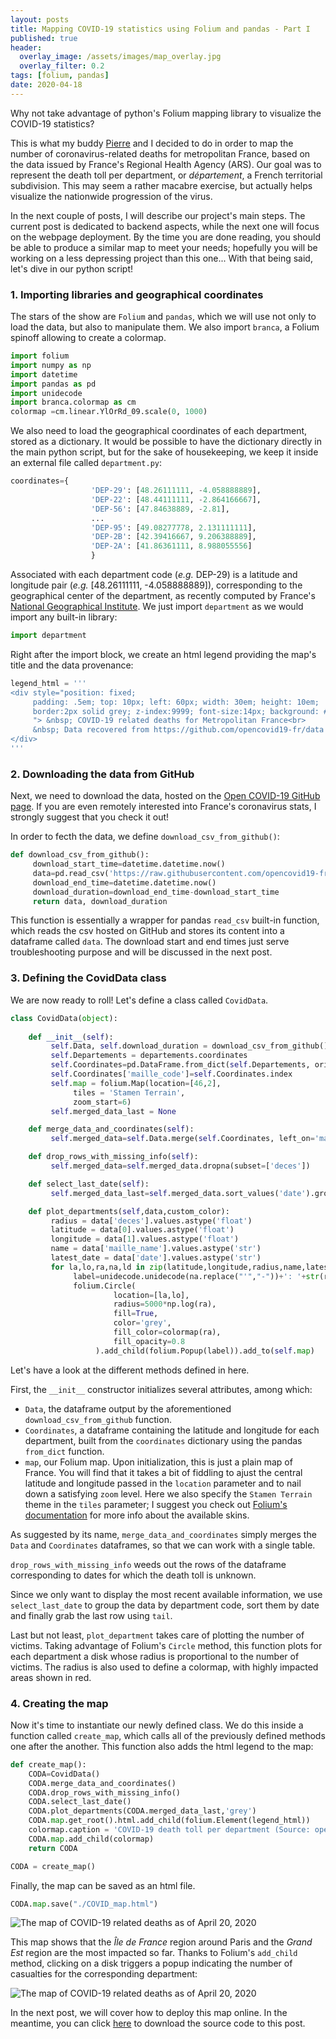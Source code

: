 ```yaml
---
layout: posts
title: Mapping COVID-19 statistics using Folium and pandas - Part I
published: true
header:
  overlay_image: /assets/images/map_overlay.jpg
  overlay_filter: 0.2
tags: [folium, pandas]
date: 2020-04-18
---
```


Why not take advantage of python's Folium mapping library to visualize the COVID-19 statistics?

This is what my buddy [Pierre](pierre@nothos.net) and I decided to do in order to map the number of coronavirus-related deaths for metropolitan France, based on the data issued by France's Regional Health Agency (ARS). Our goal was to represent the death toll per department, or *département*, a French territorial subdivision. This may seem a rather macabre exercise, but actually helps visualize the nationwide progression of the virus.

In the next couple of posts, I will describe our project's main steps. The current post is dedicated to backend aspects, while the next one will focus on the webpage deployment. 
By the time you are done reading, you should be able to produce a similar map to meet your needs; hopefully you will be working on a less depressing project than this one... With that being said, let's dive in our python script!

### 1. Importing libraries and geographical coordinates

The stars of the show are `Folium` and `pandas`, which we will use not only to load the data, but also to manipulate them. We also import `branca`, a Folium spinoff allowing to create a colormap.

```python
import folium
import numpy as np
import datetime
import pandas as pd
import unidecode
import branca.colormap as cm
colormap =cm.linear.YlOrRd_09.scale(0, 1000)
```

We also need to load the geographical coordinates of each department, stored as a dictionary. It would be possible to have the dictionary directly in the main python script, but for the sake of housekeeping, we keep it inside an external file called `department.py`:

```python
coordinates={                
                  'DEP-29': [48.26111111, -4.058888889], 
                  'DEP-22': [48.44111111, -2.864166667], 
                  'DEP-56': [47.84638889, -2.81], 
                  ...
                  'DEP-95': [49.08277778, 2.131111111],
                  'DEP-2B': [42.39416667, 9.206388889],
                  'DEP-2A': [41.86361111, 8.988055556]
                  }                  
```

Associated with each department code (*e.g.* DEP-29) is a latitude and longitude pair (*e.g.*  [48.26111111, -4.058888889]), corresponding to the geographical center of the department, as recently computed by France's [National Geographical Institute](http://www.ign.fr/institut/actus/lign-calcule-centre-geographique-96-departements-metropolitains). 
We just import `department` as we would import any built-in library:

```python
import department
```

Right after the import block, we create an html legend providing the map's title and the data provenance:

```python
legend_html = '''
<div style="position: fixed;
     padding: .5em; top: 10px; left: 60px; width: 30em; height: 10em;
     border:2px solid grey; z-index:9999; font-size:14px; background: #eee;
     "> &nbsp; COVID-19 related deaths for Metropolitan France<br>
     &nbsp; Data recovered from https://github.com/opencovid19-fr/data  <br>
</div>
'''
```

### 2. Downloading the data from GitHub

Next, we need to download the data, hosted on the [Open COVID-19 GitHub page](https://github.com/opencovid19-fr). If you are even remotely interested into France's coronavirus stats, I strongly suggest that you check it out!

In order to fecth the data, we define `download_csv_from_github()`:

```python
def download_csv_from_github():
     download_start_time=datetime.datetime.now()
     data=pd.read_csv('https://raw.githubusercontent.com/opencovid19-fr/data/master/dist/chiffres-cles.csv')
     download_end_time=datetime.datetime.now()  
     download_duration=download_end_time-download_start_time
     return data, download_duration
```

This function is essentially a wrapper for pandas `read_csv` built-in function, which reads the csv hosted on GitHub and stores its content into a dataframe called `data`. The download start and end times just serve troubleshooting purpose and will be discussed in the next post.

### 3. Defining the CovidData class

We are now ready to roll! Let's define a class called `CovidData`. 

```python
class CovidData(object):
   
    def __init__(self):
         self.Data, self.download_duration = download_csv_from_github()
         self.Departements = departements.coordinates         
         self.Coordinates=pd.DataFrame.from_dict(self.Departements, orient='index')
         self.Coordinates['maille_code']=self.Coordinates.index         
         self.map = folium.Map(location=[46,2],
              tiles = 'Stamen Terrain',
              zoom_start=6)         
         self.merged_data_last = None

    def merge_data_and_coordinates(self):
         self.merged_data=self.Data.merge(self.Coordinates, left_on='maille_code', right_on='maille_code')

    def drop_rows_with_missing_info(self):
         self.merged_data=self.merged_data.dropna(subset=['deces'])

    def select_last_date(self):
         self.merged_data_last=self.merged_data.sort_values('date').groupby('maille_code').tail(1)

    def plot_departments(self,data,custom_color):
         radius = data['deces'].values.astype('float')
         latitude = data[0].values.astype('float')
         longitude = data[1].values.astype('float')
         name = data['maille_name'].values.astype('str')   
         latest_date = data['date'].values.astype('str')
         for la,lo,ra,na,ld in zip(latitude,longitude,radius,name,latest_date):
              label=unidecode.unidecode(na.replace("'","-"))+': '+str(ra)[:-2]+ ' victims by '+str(ld)+'.'
              folium.Circle(
                       location=[la,lo],
                       radius=5000*np.log(ra),
                       fill=True,
                       color='grey',
                       fill_color=colormap(ra),
                       fill_opacity=0.8
                   ).add_child(folium.Popup(label)).add_to(self.map)
```

Let's have a look at the different methods defined in here.

First, the `__init__` constructor initializes several attributes, among which:

- `Data`, the dataframe output by the aforementioned `download_csv_from_github` function.
- `Coordinates`, a dataframe containing the latitude and longitude for each department, built from the `coordinates` dictionary using the pandas `from_dict` function.
- `map`, our Folium map. Upon initialization, this is just a plain map of France. You will find that it takes a bit of fiddling to ajust the central latitude and longitude passed in the `location` parameter and to nail down a satisfying `zoom` level.  Here we also specify the `Stamen Terrain` theme in the `tiles` parameter; I suggest you check out [Folium's documentation](https://python-visualization.github.io/folium/index.html) for more info about the available skins.

As suggested by its name, `merge_data_and_coordinates` simply merges the `Data` and `Coordinates` dataframes, so that we can work with a single table.

`drop_rows_with_missing_info` weeds out the rows of the dataframe corresponding to dates for which the death toll is unknown.

Since we only want to display the most recent available information, we use `select_last_date` to group the data by department code, sort them by date and finally grab the last row using `tail`.

Last but not least, `plot_department` takes care of plotting the number of victims. Taking advantage of Folium's `Circle` method, this function plots for each department a disk whose radius is proportional to the number of victims. The radius is also used to define a colormap, with highly impacted areas shown in red. 

### 4. Creating the map

Now it's time to instantiate our newly defined class. We do this inside a function called `create_map`, which calls all of the previously defined methods one after the another. This function also adds the html legend to the map:

 ```python
 def create_map():
     CODA=CovidData()
     CODA.merge_data_and_coordinates()
     CODA.drop_rows_with_missing_info()
     CODA.select_last_date()
     CODA.plot_departments(CODA.merged_data_last,'grey')
     CODA.map.get_root().html.add_child(folium.Element(legend_html))
     colormap.caption = 'COVID-19 death toll per department (Source: opencovid19-fr)'
     CODA.map.add_child(colormap)
     return CODA

CODA = create_map()
```

Finally, the map can be saved as an html file.

 ```python
CODA.map.save("./COVID_map.html")
```
![The map of COVID-19 related deaths as of April 20, 2020](/blog/assets/images/map.jpg)

This map shows that the *Île de France* region around Paris and the *Grand Est* region are the most impacted so far.
Thanks to Folium's `add_child` method, clicking on a disk triggers a popup indicating the number of casualties for the corresponding department:

![The map of COVID-19 related deaths as of April 20, 2020](/blog/assets/images/map_zoom.jpg)

In the next post, we will cover how to deploy this map online. In the meantime, you can click [here](https://github.com/Ovide19/blog_scripts/tree/master/2020-04-18-covidI) to download the source code to this post.
